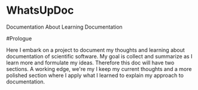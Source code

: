 # WhatsUpDoc
Documentation About Learning Documentation

#Prologue 

Here I embark on a project to document my thoughts and learning about documentation of scientific software. 
My goal is collect and summarize as I learn more and formulate my ideas. Therefore this doc will have two 
sections. A working edge, we're my I keep my current thoughts and a more polished section where I apply 
what I learned to explain my approach to documentation.


